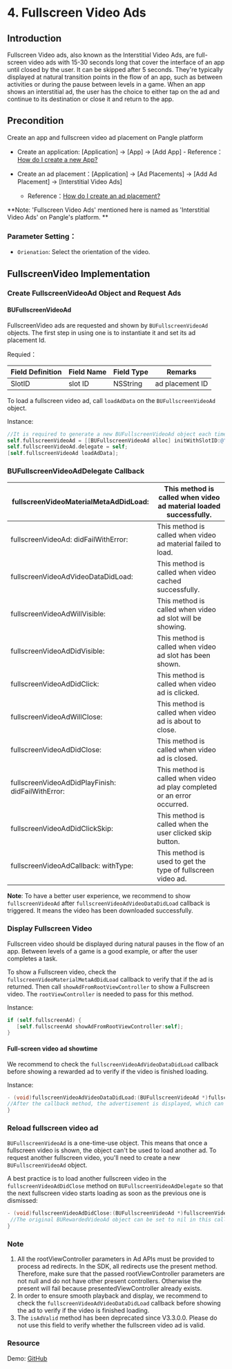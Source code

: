 
# 4. Fullscreen Video Ads

## Introduction

Fullscreen Video ads, also known as the Interstitial Video Ads, are full-screen video ads with 15-30 seconds long that cover the interface of an app until closed by the user. It can be skipped after 5 seconds. They're typically displayed at natural transition points in the flow of an app, such as between activities or during the pause between levels in a game. When an app shows an interstitial ad, the user has the choice to either tap on the ad and continue to its destination or close it and return to the app.

## Precondition
Create an app and fullscreen video ad placement on Pangle platform

   - Create an application: [Application] -> [App] -> [Add App]
    - Reference：[How do I create a new App?](https://www.pangleglobal.com/jp/help/doc/5dd362e23d7897001168e334)

  - Create an ad placement：[Application] -> [Ad Placements] -> [Add Ad Placement] -> [Interstitial Video Ads]
    - Reference：[How do I create an ad placement?](https://www.pangleglobal.com/jp/help/doc/5e62079cfe8738000fd184cf)
    
**Note: 'Fullscreen Video Ads' mentioned here is named as 'Interstitial Video Ads' on Pangle's platform. **

### Parameter Setting：
- `Orienation`: Select the orientation of the video.


## FullscreenVideo Implementation

### Create FullscreenVideoAd Object and Request Ads

#### BUFullscreenVideoAd
FullscreenVideo ads are requested and shown by `BUFullscreenVideoAd` objects. The first step in using one is to instantiate it and set its ad placement Id.

Requied：

| Field Definition | Field Name | Field Type | Remarks     |
|------------------|------------|------------|-------------|
| SlotID           | slot  ID   | NSString   | ad placement ID |

To load a fullscreen video ad, call `loadAdData` on the `BUFullscreenVideoAd` object.

Instance:

```objective-c
//It is required to generate a new BUFullscreenVideoAd object each time calling the loadAdData method to request the latest full-screen video ad. Please do not reuse the local cache full-scren video ad.
self.fullscreenVideoAd = [[BUFullscreenVideoAd alloc] initWithSlotID:@"Your_Ad_Placement_Id"];
self.fullscreenVideoAd.delegate = self;
[self.fullscreenVideoAd loadAdData];
```

### BUFullscreenVideoAdDelegate Callback

| fullscreenVideoMaterialMetaAdDidLoad:             | This method is called when video ad material loaded successfully.        |
|---------------------------------------------------|--------------------------------------------------------------------------|
| fullscreenVideoAd: didFailWithError:              | This method is called when video ad material failed to load.             |
| fullscreenVideoAdVideoDataDidLoad:                | This method is called when video cached successfully.                    |
| fullscreenVideoAdWillVisible:                     | This method is called when video ad slot will be showing.                |
| fullscreenVideoAdDidVisible:                      | This method is called when video ad slot has been shown.                 |
| fullscreenVideoAdDidClick:                        | This method is called when video ad is clicked.                          |
| fullscreenVideoAdWillClose:                       | This method is called when video ad is about to close.                   |
| fullscreenVideoAdDidClose:                        | This method is called when video ad is closed.                           |
| fullscreenVideoAdDidPlayFinish: didFailWithError: | This method is called when video ad play completed or an error occurred. |
| fullscreenVideoAdDidClickSkip:                    | This method is called when the user clicked skip button.                 |
| fullscreenVideoAdCallback: withType:              | This  method is used to get the type of fullscreen video ad.             |

**Note**: To have a better user experience, we recommend to show `fullscreenVideoAd` after `fullscreenVideoAdVideoDataDidLoad` callback is triggered. It means the video has been downloaded successfully.

### Display Fullscreen Video
Fullscreen video should be displayed during natural pauses in the flow of an app. Between levels of a game is a good example, or after the user completes a task.

To show a Fullscreen video, check the `fullscreenVideoMaterialMetaAdDidLoad` callback to verify that if the ad is returned. Then call `showAdFromRootViewController` to show a Fullscreen video. The `rootViewController` is needed to pass for this method.

Instance:

```objective-c
if (self.fullscreenAd) {
   [self.fullscreenAd showAdFromRootViewController:self];
}
```

#### Full-screen video ad showtime
We recommend to check the `fullscreenVideoAdVideoDataDidLoad` callback before showing a  rewarded ad to verify if the video is finished loading.

Instance:

```objective-c
- (void)fullscreenVideoAdVideoDataDidLoad:(BUFullscreenVideoAd *)fullscreenVideoAd {
//After the callback method, the advertisement is displayed, which can ensure the smooth playing and display, and the user experience is better.
}
```

### Reload fullscreen video ad
`BUFullscreenVideoAd` is a one-time-use object. This means that once a fullscreen video is shown, the object can't be used to load another ad. To request another fullscreen video, you'll need to create a new `BUFullscreenVideoAd` object.

A best practice is to load another fullscreen video in the `fullscreenVideoAdDidClose` method on `BUFullscreenVideoAdDelegate` so that the next fullscreen video starts loading as soon as the previous one is dismissed:

```objective-c
- (void)fullscreenVideoAdDidClose:(BUFullscreenVideoAd *)fullscreenVideoAd {
 //The original BURewardedVideoAd object can be set to nil in this callback
}
```

### Note
1. All the rootViewController parameters in Ad APIs must be provided to process ad redirects. In the SDK, all redirects use the present method. Therefore, make sure that the passed rootViewController parameters are not null and do not have other present controllers. Otherwise the present will fail because presentedViewController already exists.
2. In order to ensure smooth playback and display, we recommend to check the `fullscreenVideoAdVideoDataDidLoad` callback before showing the ad to verify if the video is finished loading.
3. The `isAdValid` method has been deprecated since V3.3.0.0. Please do not use this field to verify whether the fullscreen video ad is valid.

### Resource
Demo: [GitHub](https://github.com/bytedance/Bytedance-UnionAD/blob/master/Example/BUDemo/BUDemo/App/Example/controller/BUDFullscreenViewController.m)

